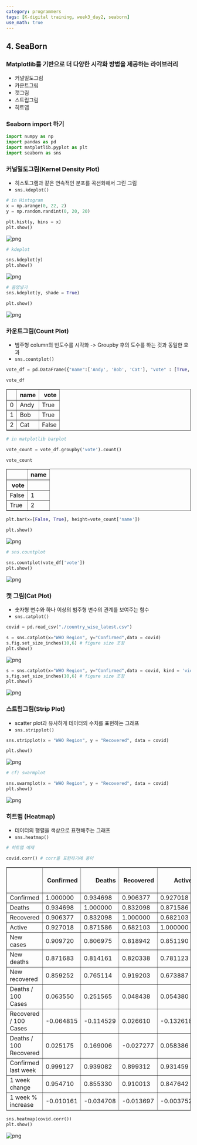 ```yaml
---
category: programmers
tags: [K-digital training, week3_day2, seaborn]
use_math: true
---
```


## 4. SeaBorn

### Matplotlib를 기반으로 더 다양한 시각화 방법을 제공하는 라이브러리
- 커널밀도그림
- 카운트그림
- 캣그림
- 스트립그림
- 히트맵

### Seaborn import 하기


```python
import numpy as np
import pandas as pd
import matplotlib.pyplot as plt
import seaborn as sns
```

### 커널밀도그림(Kernel Density Plot)
- 히스토그램과 같은 연속적인 분포를 곡선화해서 그린 그림
- `sns.kdeplot()`


```python
# in Histogram
x = np.arange(0, 22, 2)
y = np.random.randint(0, 20, 20)

plt.hist(y, bins = x)
plt.show()
```


![png](Seaborn_files/Seaborn_5_0.png)



```python
# kdeplot

sns.kdeplot(y)
plt.show()
```


![png](Seaborn_files/Seaborn_6_0.png)



```python
# 음영넣기
sns.kdeplot(y, shade = True)

plt.show()
```


![png](Seaborn_files/Seaborn_7_0.png)


### 카운트그림(Count Plot)
- 범주형 column의 빈도수를 시각화 -> Groupby 후의 도수를 하는 것과 동일한 효과
- `sns.countplot()`


```python
vote_df = pd.DataFrame({"name":['Andy', 'Bob', 'Cat'], "vote" : [True, True, False]})

vote_df
```




<div>
<style scoped>
    .dataframe tbody tr th:only-of-type {
        vertical-align: middle;
    }

    .dataframe tbody tr th {
        vertical-align: top;
    }

    .dataframe thead th {
        text-align: right;
    }
</style>
<table border="1" class="dataframe">
  <thead>
    <tr style="text-align: right;">
      <th></th>
      <th>name</th>
      <th>vote</th>
    </tr>
  </thead>
  <tbody>
    <tr>
      <td>0</td>
      <td>Andy</td>
      <td>True</td>
    </tr>
    <tr>
      <td>1</td>
      <td>Bob</td>
      <td>True</td>
    </tr>
    <tr>
      <td>2</td>
      <td>Cat</td>
      <td>False</td>
    </tr>
  </tbody>
</table>
</div>




```python
# in matplotlib barplot

vote_count = vote_df.groupby('vote').count()

vote_count
```




<div>
<style scoped>
    .dataframe tbody tr th:only-of-type {
        vertical-align: middle;
    }

    .dataframe tbody tr th {
        vertical-align: top;
    }

    .dataframe thead th {
        text-align: right;
    }
</style>
<table border="1" class="dataframe">
  <thead>
    <tr style="text-align: right;">
      <th></th>
      <th>name</th>
    </tr>
    <tr>
      <th>vote</th>
      <th></th>
    </tr>
  </thead>
  <tbody>
    <tr>
      <td>False</td>
      <td>1</td>
    </tr>
    <tr>
      <td>True</td>
      <td>2</td>
    </tr>
  </tbody>
</table>
</div>




```python
plt.bar(x=[False, True], height=vote_count['name'])

plt.show()
```


![png](Seaborn_files/Seaborn_11_0.png)



```python
# sns.countplot

sns.countplot(vote_df['vote'])
plt.show()
```


![png](Seaborn_files/Seaborn_12_0.png)


### 캣 그림(Cat Plot)
- 숫자형 변수와 하나 이상의 범주형 변수의 관계를 보여주는 함수
- `sns.catplot()`


```python
covid = pd.read_csv("./country_wise_latest.csv")
```


```python
s = sns.catplot(x="WHO Region", y="Confirmed",data = covid)
s.fig.set_size_inches(10,6) # figure size 조정
plt.show()
```


![png](Seaborn_files/Seaborn_15_0.png)



```python
s = sns.catplot(x="WHO Region", y="Confirmed",data = covid, kind = 'violin')
s.fig.set_size_inches(10,6) # figure size 조정
plt.show()
```


![png](Seaborn_files/Seaborn_16_0.png)


### 스트립그림(Strip Plot)
- scatter plot과 유사하게 데이터의 수치를 표현하는 그래프
- `sns.stripplot()`


```python
sns.stripplot(x = "WHO Region", y = "Recovered", data = covid)

plt.show()
```


![png](Seaborn_files/Seaborn_18_0.png)



```python
# cf) swarmplot

sns.swarmplot(x = "WHO Region", y = "Recovered", data = covid)
plt.show()
```


![png](Seaborn_files/Seaborn_19_0.png)


### 히트맵 (Heatmap)

- 데이터의 행렬을 색상으로 표현해주는 그래프
- `sns.heatmap()`


```python
# 히트맵 예제

covid.corr() # corr을 표현하기에 용이
```




<div>
<style scoped>
    .dataframe tbody tr th:only-of-type {
        vertical-align: middle;
    }

    .dataframe tbody tr th {
        vertical-align: top;
    }

    .dataframe thead th {
        text-align: right;
    }
</style>
<table border="1" class="dataframe">
  <thead>
    <tr style="text-align: right;">
      <th></th>
      <th>Confirmed</th>
      <th>Deaths</th>
      <th>Recovered</th>
      <th>Active</th>
      <th>New cases</th>
      <th>New deaths</th>
      <th>New recovered</th>
      <th>Deaths / 100 Cases</th>
      <th>Recovered / 100 Cases</th>
      <th>Deaths / 100 Recovered</th>
      <th>Confirmed last week</th>
      <th>1 week change</th>
      <th>1 week % increase</th>
    </tr>
  </thead>
  <tbody>
    <tr>
      <td>Confirmed</td>
      <td>1.000000</td>
      <td>0.934698</td>
      <td>0.906377</td>
      <td>0.927018</td>
      <td>0.909720</td>
      <td>0.871683</td>
      <td>0.859252</td>
      <td>0.063550</td>
      <td>-0.064815</td>
      <td>0.025175</td>
      <td>0.999127</td>
      <td>0.954710</td>
      <td>-0.010161</td>
    </tr>
    <tr>
      <td>Deaths</td>
      <td>0.934698</td>
      <td>1.000000</td>
      <td>0.832098</td>
      <td>0.871586</td>
      <td>0.806975</td>
      <td>0.814161</td>
      <td>0.765114</td>
      <td>0.251565</td>
      <td>-0.114529</td>
      <td>0.169006</td>
      <td>0.939082</td>
      <td>0.855330</td>
      <td>-0.034708</td>
    </tr>
    <tr>
      <td>Recovered</td>
      <td>0.906377</td>
      <td>0.832098</td>
      <td>1.000000</td>
      <td>0.682103</td>
      <td>0.818942</td>
      <td>0.820338</td>
      <td>0.919203</td>
      <td>0.048438</td>
      <td>0.026610</td>
      <td>-0.027277</td>
      <td>0.899312</td>
      <td>0.910013</td>
      <td>-0.013697</td>
    </tr>
    <tr>
      <td>Active</td>
      <td>0.927018</td>
      <td>0.871586</td>
      <td>0.682103</td>
      <td>1.000000</td>
      <td>0.851190</td>
      <td>0.781123</td>
      <td>0.673887</td>
      <td>0.054380</td>
      <td>-0.132618</td>
      <td>0.058386</td>
      <td>0.931459</td>
      <td>0.847642</td>
      <td>-0.003752</td>
    </tr>
    <tr>
      <td>New cases</td>
      <td>0.909720</td>
      <td>0.806975</td>
      <td>0.818942</td>
      <td>0.851190</td>
      <td>1.000000</td>
      <td>0.935947</td>
      <td>0.914765</td>
      <td>0.020104</td>
      <td>-0.078666</td>
      <td>-0.011637</td>
      <td>0.896084</td>
      <td>0.959993</td>
      <td>0.030791</td>
    </tr>
    <tr>
      <td>New deaths</td>
      <td>0.871683</td>
      <td>0.814161</td>
      <td>0.820338</td>
      <td>0.781123</td>
      <td>0.935947</td>
      <td>1.000000</td>
      <td>0.889234</td>
      <td>0.060399</td>
      <td>-0.062792</td>
      <td>-0.020750</td>
      <td>0.862118</td>
      <td>0.894915</td>
      <td>0.025293</td>
    </tr>
    <tr>
      <td>New recovered</td>
      <td>0.859252</td>
      <td>0.765114</td>
      <td>0.919203</td>
      <td>0.673887</td>
      <td>0.914765</td>
      <td>0.889234</td>
      <td>1.000000</td>
      <td>0.017090</td>
      <td>-0.024293</td>
      <td>-0.023340</td>
      <td>0.839692</td>
      <td>0.954321</td>
      <td>0.032662</td>
    </tr>
    <tr>
      <td>Deaths / 100 Cases</td>
      <td>0.063550</td>
      <td>0.251565</td>
      <td>0.048438</td>
      <td>0.054380</td>
      <td>0.020104</td>
      <td>0.060399</td>
      <td>0.017090</td>
      <td>1.000000</td>
      <td>-0.168920</td>
      <td>0.334594</td>
      <td>0.069894</td>
      <td>0.015095</td>
      <td>-0.134534</td>
    </tr>
    <tr>
      <td>Recovered / 100 Cases</td>
      <td>-0.064815</td>
      <td>-0.114529</td>
      <td>0.026610</td>
      <td>-0.132618</td>
      <td>-0.078666</td>
      <td>-0.062792</td>
      <td>-0.024293</td>
      <td>-0.168920</td>
      <td>1.000000</td>
      <td>-0.295381</td>
      <td>-0.064600</td>
      <td>-0.063013</td>
      <td>-0.394254</td>
    </tr>
    <tr>
      <td>Deaths / 100 Recovered</td>
      <td>0.025175</td>
      <td>0.169006</td>
      <td>-0.027277</td>
      <td>0.058386</td>
      <td>-0.011637</td>
      <td>-0.020750</td>
      <td>-0.023340</td>
      <td>0.334594</td>
      <td>-0.295381</td>
      <td>1.000000</td>
      <td>0.030460</td>
      <td>-0.013763</td>
      <td>-0.049083</td>
    </tr>
    <tr>
      <td>Confirmed last week</td>
      <td>0.999127</td>
      <td>0.939082</td>
      <td>0.899312</td>
      <td>0.931459</td>
      <td>0.896084</td>
      <td>0.862118</td>
      <td>0.839692</td>
      <td>0.069894</td>
      <td>-0.064600</td>
      <td>0.030460</td>
      <td>1.000000</td>
      <td>0.941448</td>
      <td>-0.015247</td>
    </tr>
    <tr>
      <td>1 week change</td>
      <td>0.954710</td>
      <td>0.855330</td>
      <td>0.910013</td>
      <td>0.847642</td>
      <td>0.959993</td>
      <td>0.894915</td>
      <td>0.954321</td>
      <td>0.015095</td>
      <td>-0.063013</td>
      <td>-0.013763</td>
      <td>0.941448</td>
      <td>1.000000</td>
      <td>0.026594</td>
    </tr>
    <tr>
      <td>1 week % increase</td>
      <td>-0.010161</td>
      <td>-0.034708</td>
      <td>-0.013697</td>
      <td>-0.003752</td>
      <td>0.030791</td>
      <td>0.025293</td>
      <td>0.032662</td>
      <td>-0.134534</td>
      <td>-0.394254</td>
      <td>-0.049083</td>
      <td>-0.015247</td>
      <td>0.026594</td>
      <td>1.000000</td>
    </tr>
  </tbody>
</table>
</div>




```python
sns.heatmap(covid.corr())
plt.show()
```


![png](Seaborn_files/Seaborn_22_0.png)

